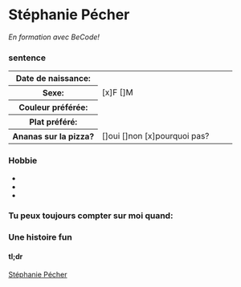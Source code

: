 # Stéphanie Pécher
*En formation avec BeCode!*

### sentence


<table width=50px>
<tr>
<th width= 20%> <b> Date de naissance:</b> </th>
<td> </td>
</tr>
<tr>
<th width= 40%> <b> Sexe: </b> </th>
<td> [x]F []M </td>
</tr>
<tr>
<th width= 40%> <b> Couleur préférée: <b> </th>
<td> </td>
</tr>
<tr>
<th width=40%> <b> Plat préféré: </b> </th>
<td> </td>
</tr>
<tr>
<th width= 40%> <b>Ananas sur la pizza? </b> </th>
<td> []oui []non [x]pourquoi pas? </td>
</tr>
</table>

### Hobbie
- 
- 
- 
### Tu peux toujours compter sur moi quand:



### Une histoire fun

#### tl;dr


[]() [Stéphanie Pécher](https://github.com/57-55/challenge-markdown/blob/branche2/challenge-markdown.md)[]()


